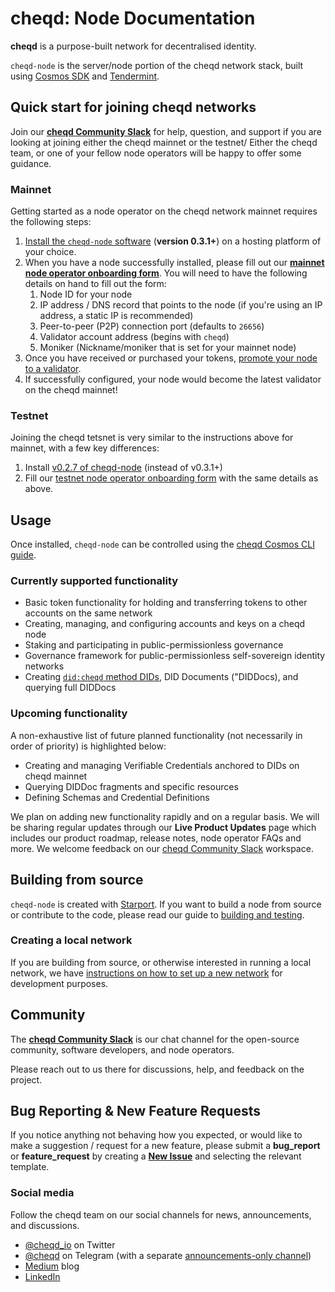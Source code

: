 # cheqd: Node Documentation

**cheqd** is a purpose-built network for decentralised identity.

`cheqd-node` is the server/node portion of the cheqd network stack, built using [Cosmos SDK](https://github.com/cosmos/cosmos-sdk) and [Tendermint](https://github.com/tendermint/tendermint).

## Quick start for joining cheqd networks

Join our [**cheqd Community Slack**](http://cheqd.link/join-cheqd-slack) for help, question, and support if you are looking at joining either the cheqd mainnet or the testnet/ Either the cheqd team, or one of your fellow node operators will be happy to offer some guidance.

### Mainnet

Getting started as a node operator on the cheqd network mainnet requires the following steps:

1. [Install the `cheqd-node` software](docs/setup-and-configure/readme.md) (**version 0.3.1+**) on a hosting platform of your choice.
2. When you have a node successfully installed, please fill out our [**mainnet node operator onboarding form**](http://cheqd.link/mainnet-onboarding). You will need to have the following details on hand to fill out the form:
   1. Node ID for your node
   2. IP address / DNS record that points to the node \(if you're using an IP address, a static IP is recommended\)
   3. Peer-to-peer \(P2P\) connection port \(defaults to `26656`\)
   4. Validator account address (begins with `cheqd`)
   5. Moniker (Nickname/moniker that is set for your mainnet node)
3. Once you have received or purchased your tokens, [promote your node to a validator](docs/setup-and-configure/configure-new-validator.md).
4. If successfully configured, your node would become the latest validator on the cheqd mainnet!

### Testnet

Joining the cheqd tetsnet is very similar to the instructions above for mainnet, with a few key differences:

1. Install [v0.2.7 of cheqd-node](https://github.com/cheqd/cheqd-node/releases/tag/v0.2.7) (instead of v0.3.1+)
2. Fill our [testnet node operator onboarding form](http://cheqd.link/join-testnet-form) with the same details as above.

## Usage

Once installed, `cheqd-node` can be controlled using the [cheqd Cosmos CLI guide](docs/cheqd-cli/readme.md).

### Currently supported functionality

* Basic token functionality for holding and transferring tokens to other accounts on the same network
* Creating, managing, and configuring accounts and keys on a cheqd node
* Staking and participating in public-permissionless governance
* Governance framework for public-permissionless self-sovereign identity networks
* Creating [`did:cheqd` method DIDs](architecture/adr-list/adr-002-cheqd-did-method.md), DID Documents ("DIDDocs), and querying full DIDDocs

### Upcoming functionality

A non-exhaustive list of future planned functionality \(not necessarily in order of priority\) is highlighted below:

* Creating and managing Verifiable Credentials anchored to DIDs on cheqd mainnet
* Querying DIDDoc fragments and specific resources
* Defining Schemas and Credential Definitions

We plan on adding new functionality rapidly and on a regular basis. We will be sharing regular updates through our **Live Product Updates** page which includes our product roadmap, release notes, node operator FAQs and more. We welcome feedback on our [cheqd Community Slack](http://cheqd.link/join-cheqd-slack) workspace.

## Building from source

`cheqd-node` is created with [Starport](https://github.com/tendermint/starport). If you want to build a node from source or contribute to the code, please read our guide to [building and testing](https://github.com/cheqd/cheqd-node/tree/f74ec3e0ad08adcf2e4173de80dbd9442edc337e/docs/building-and-testing.md).

### Creating a local network

If you are building from source, or otherwise interested in running a local network, we have [instructions on how to set up a new network](https://github.com/cheqd/cheqd-node/tree/f74ec3e0ad08adcf2e4173de80dbd9442edc337e/docs/setting-up-a-new-network.md) for development purposes.

## Community

The [**cheqd Community Slack**](http://cheqd.link/join-cheqd-slack) is our chat channel for the open-source community, software developers, and node operators.

Please reach out to us there for discussions, help, and feedback on the project.

## Bug Reporting & New Feature Requests 

If you notice anything not behaving how you expected, or would like to make a suggestion / request for a new feature, please submit a **bug_report** or **feature_request**  by creating a [**New Issue**](https://github.com/cheqd/cheqd-node/issues/new/choose) and selecting the relevant template. 


### Social media

Follow the cheqd team on our social channels for news, announcements, and discussions.

* [@cheqd\_io](https://twitter.com/cheqd_io) on Twitter
* [@cheqd](https://t.me/cheqd) on Telegram \(with a separate [announcements-only channel](https://t.me/cheqd_announcements)\)
* [Medium](https://blog.cheqd.io/) blog
* [LinkedIn](http://cheqd.link/linkedin)

